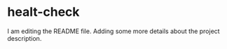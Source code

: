 # healt-check


I am editing the README file. Adding some more details about the project description.
